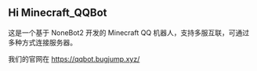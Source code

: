 ## Hi Minecraft_QQBot

<!--

**Here are some ideas to get you started:**

🙋‍♀️ A short introduction - what is your organization all about?
🌈 Contribution guidelines - how can the community get involved?
👩‍💻 Useful resources - where can the community find your docs? Is there anything else the community should know?
🍿 Fun facts - what does your team eat for breakfast?
🧙 Remember, you can do mighty things with the power of [Markdown](https://docs.github.com/github/writing-on-github/getting-started-with-writing-and-formatting-on-github/basic-writing-and-formatting-syntax)
-->
这是一个基于 NoneBot2 开发的 Minecraft QQ 机器人，支持多服互联，可通过多种方式连接服务器。

我们的官网在 https://qqbot.bugjump.xyz/
